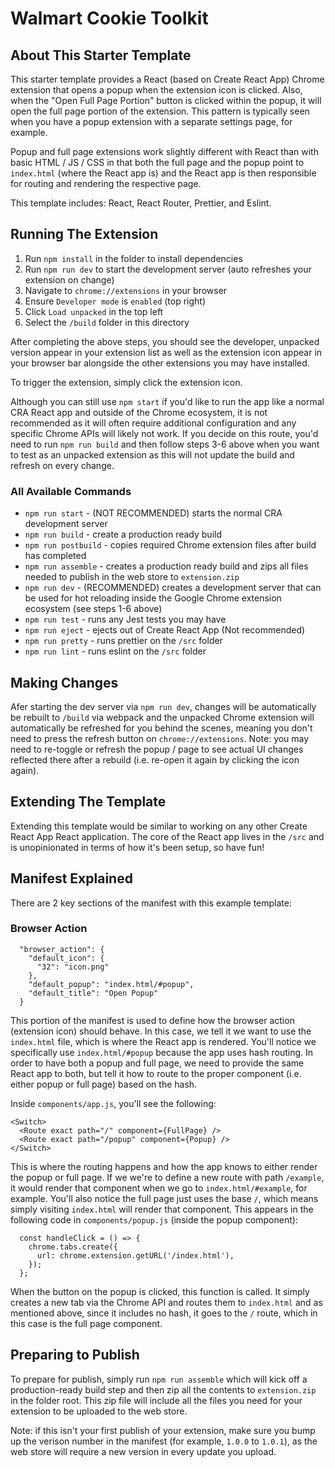 # Walmart Cookie Toolkit

## About This Starter Template

This starter template provides a React (based on Create React App) Chrome extension that opens a popup when the extension icon is clicked. Also, when the "Open Full Page Portion" button is clicked within the popup, it will open the full page portion of the extension. This pattern is typically seen when you have a popup extension with a separate settings page, for example.

Popup and full page extensions work slightly different with React than with basic HTML / JS / CSS in that both the full page and the popup point to `index.html` (where the React app is) and the React app is then responsible for routing and rendering the respective page.

This template includes: React, React Router, Prettier, and Eslint.

## Running The Extension

1. Run `npm install` in the folder to install dependencies
2. Run `npm run dev` to start the development server (auto refreshes your extension on change)
3. Navigate to `chrome://extensions` in your browser
4. Ensure `Developer mode` is `enabled` (top right)
5. Click `Load unpacked` in the top left
6. Select the `/build` folder in this directory

After completing the above steps, you should see the developer, unpacked version appear in your extension list as well as the extension icon appear in your browser bar alongside the other extensions you may have installed.

To trigger the extension, simply click the extension icon.

Although you can still use `npm start` if you'd like to run the app like a normal CRA React app and outside of the Chrome ecosystem, it is not recommended as it will often require additional configuration and any specific Chrome APIs will likely not work. If you decide on this route, you'd need to run `npm run build` and then follow steps 3-6 above when you want to test as an unpacked extension as this will not update the build and refresh on every change.

### All Available Commands

- `npm run start` - (NOT RECOMMENDED) starts the normal CRA development server
- `npm run build` - create a production ready build
- `npm run postbuild` - copies required Chrome extension files after build has completed
- `npm run assemble` - creates a production ready build and zips all files needed to publish in the web store to `extension.zip`
- `npm run dev` - (RECOMMENDED) creates a development server that can be used for hot reloading inside the Google Chrome extension ecosystem (see steps 1-6 above)
- `npm run test` - runs any Jest tests you may have
- `npm run eject` - ejects out of Create React App (Not recommended)
- `npm run pretty` - runs prettier on the `/src` folder
- `npm run lint` - runs eslint on the `/src` folder

## Making Changes

Afer starting the dev server via `npm run dev`, changes will be automatically be rebuilt to `/build` via webpack and the unpacked Chrome extension will automatically be refreshed for you behind the scenes, meaning you don't need to press the refresh button on `chrome://extensions`. Note: you may need to re-toggle or refresh the popup / page to see actual UI changes reflected there after a rebuild (i.e. re-open it again by clicking the icon again).

## Extending The Template

Extending this template would be similar to working on any other Create React App React application. The core of the React app lives in the `/src` and is unopinionated in terms of how it's been setup, so have fun!

## Manifest Explained

There are 2 key sections of the manifest with this example template:

### Browser Action

```
  "browser_action": {
    "default_icon": {
      "32": "icon.png"
    },
    "default_popup": "index.html/#popup",
    "default_title": "Open Popup"
  }
```

This portion of the manifest is used to define how the browser action (extension icon) should behave. In this case, we tell it we want to use the `index.html` file, which is where the React app is rendered. You'll notice we specifically use `index.html/#popup` because the app uses hash routing. In order to have both a popup and full page, we need to provide the same React app to both, but tell it how to route to the proper component (i.e. either popup or full page) based on the hash.

Inside `components/app.js`, you'll see the following:

```
<Switch>
  <Route exact path="/" component={FullPage} />
  <Route exact path="/popup" component={Popup} />
</Switch>
```

This is where the routing happens and how the app knows to either render the popup or full page. If we we're to define a new route with path `/example`, it would render that component when we go to `index.html/#example`, for example. You'll also notice the full page just uses the base `/`, which means simply visiting `index.html` will render that component. This appears in the following code in `components/popup.js` (inside the popup component):

```
  const handleClick = () => {
    chrome.tabs.create({
      url: chrome.extension.getURL('/index.html'),
    });
  };
```

When the button on the popup is clicked, this function is called. It simply creates a new tab via the Chrome API and routes them to `index.html` and as mentioned above, since it includes no hash, it goes to the `/` route, which in this case is the full page component.

## Preparing to Publish

To prepare for publish, simply run `npm run assemble` which will kick off a production-ready build step and then zip all the contents to `extension.zip` in the folder root. This zip file will include all the files you need for your extension to be uploaded to the web store.

Note: if this isn't your first publish of your extension, make sure you bump up the verison number in the manifest (for example, `1.0.0` to `1.0.1`), as the web store will require a new version in every update you upload.
